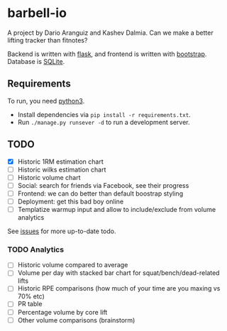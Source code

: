 # barbell-io

A project by Dario Aranguiz and Kashev Dalmia. Can we make a better lifting
tracker than fitnotes?

Backend is written with [flask](http://flask.pocoo.org/), and frontend is
written with [bootstrap](http://getbootstrap.com/). Database is
[SQLite](https://www.sqlite.org/).

## Requirements

To run, you need [python3](https://docs.python.org/3/).

- Install dependencies via `pip install -r requirements.txt`.
- Run `./manage.py runsever -d` to run a development server.

## TODO

- [x] Historic 1RM estimation chart
- [ ] Historic wilks estimation chart
- [ ] Historic volume chart
- [ ] Social: search for friends via Facebook, see their progress
- [ ] Frontend: we can do better than default boostrap styling
- [ ] Deployment: get this bad boy online
- [ ] Templatize warmup input and allow to include/exclude from volume analytics

See [issues](https://github.com/daranguiz/barbell-io/issues) for more up-to-date todo.

### TODO Analytics

- [ ] Historic volume compared to average
- [ ] Volume per day with stacked bar chart for squat/bench/dead-related lifts
- [ ] Historic RPE comparisons (how much of your time are you maxing vs 70% etc)
- [ ] PR table
- [ ] Percentage volume by core lift
- [ ] Other volume comparisons (brainstorm)
